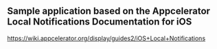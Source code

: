 Sample application based on the Appcelerator Local Notifications Documentation for iOS
--

https://wiki.appcelerator.org/display/guides2/iOS+Local+Notifications

